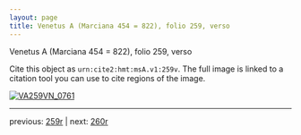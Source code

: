 ```yaml
---
layout: page
title: Venetus A (Marciana 454 = 822), folio 259, verso
---
```


Venetus A (Marciana 454 = 822), folio 259, verso

Cite this object as `urn:cite2:hmt:msA.v1:259v`.  The full image is linked to a citation tool you can use to cite regions of the image.

[![VA259VN_0761](http://www.homermultitext.org/iipsrv?IIIF=/project/homer/pyramidal/deepzoom/hmt/vaimg/2017a/VA259VN_0761.tif/full/800,/0/default.jpg)](http://www.homermultitext.org/ict2/?urn=urn:cite2:hmt:vaimg.2017a:VA259VN_0761) 

---

previous:  [259r](../259r/) | next: [260r](../260r/)